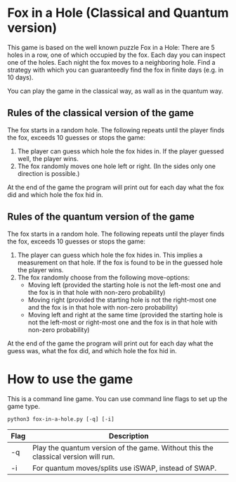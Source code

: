 # Fox in a Hole (Classical and Quantum version)

This game is based on the well known puzzle Fox in a Hole: There are 5 holes in a row, one of which occupied by the fox. Each day you can inspect one of the holes. Each night the fox moves to a neighboring hole. Find a strategy with which you can guaranteedly find the fox in finite days (e.g. in 10 days).

You can play the game in the classical way, as wall as in the quantum way. 

## Rules of the classical version of the game
The fox starts in a random hole. The following repeats until the player finds the fox, exceeds 10 guesses or stops the game:
1.  The player can guess which hole the fox hides in. If the player guessed well, the player wins.
2.  The fox randomly moves one hole left or right. (In the sides only one direction is possible.)

At the end of the game the program will print out for each day what the fox did and which hole the fox hid in.

## Rules of the quantum version of the game
The fox starts in a random hole. The following repeats until the player finds the fox, exceeds 10 guesses or stops the game:
1.  The player can guess which hole the fox hides in. This implies a measurement on that hole. If the fox is found to be in the guessed hole the player wins.
2.  The fox randomly choose from the following move-options:
    * Moving left (provided the starting hole is not the left-most one and the fox is in that hole with non-zero probability)
    * Moving right (provided the starting hole is not the right-most one and the fox is in that hole with non-zero probability)
    * Moving left and right at the same time (provided the starting hole is not the left-most or right-most one and the fox is in that hole with non-zero probability)

At the end of the game the program will print out for each day what the guess was, what the fox did, and which hole the fox hid in.

# How to use the game

This is a command line game. You can use command line flags to set up the game type.

    python3 fox-in-a-hole.py [-q] [-i]

| Flag | Description |
|------|-------------|
| -q | Play the quantum version of the game. Without this the classical version will run. |
| -i | For quantum moves/splits use iSWAP, instead of SWAP. |
   
